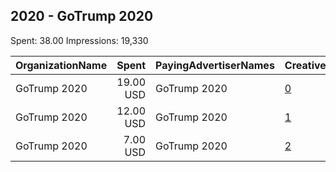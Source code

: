 ## 2020 - GoTrump 2020 
Spent: 38.00
Impressions: 19,330

|OrganizationName|Spent|PayingAdvertiserNames|CreativeUrls|Impressions|Genders|AgeBrackets|CountryCodes|BillingAddresses|CandidateBallotInformation|
|:---|---:|:---|:---|---:|:---|:---|:---|:---|:---|
|GoTrump 2020|19.00 USD|GoTrump 2020|[0](https://www.snap.com/political-ads/asset/95acdeb0af46267c2f98d5c2c82d379490a57e0cdeffde1c9e36921776dd7369?mediaType=mp4)|9,438|MALE|35+|united states|US|Donald J Trump|
|GoTrump 2020|12.00 USD|GoTrump 2020|[1](https://www.snap.com/political-ads/asset/c7ce990d75168491edaa1305a10abcebde8e04192cadd7b94ec19817e29cec0c?mediaType=mp4)|5,978|MALE|35+|united states|US|Donald J Trump|
|GoTrump 2020|7.00 USD|GoTrump 2020|[2](https://www.snap.com/political-ads/asset/6cca8b54ea4674eac3baf2fce510afb677ead3f944630d88ba6f0c1a78e2c814?mediaType=mp4)|3,914|MALE|35+|united states|US|Donald J Trump|
